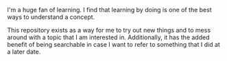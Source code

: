 I'm a huge fan of learning. I find that learning by doing is one of the best
ways to understand a concept.

This repository exists as a way for me to try out new things and to mess around
with a topic that I am interested in. Additionally, it has the added benefit of
being searchable in case I want to refer to something that I did at a later
date.
